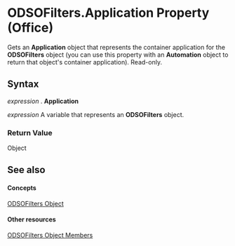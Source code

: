 
# ODSOFilters.Application Property (Office)

Gets an  **Application** object that represents the container application for the **ODSOFilters** object (you can use this property with an **Automation** object to return that object's container application). Read-only.


## Syntax

 _expression_ . **Application**

 _expression_ A variable that represents an **ODSOFilters** object.


### Return Value

Object


## See also


#### Concepts


[ODSOFilters Object](e706745d-3890-81e8-6c9a-4c6bf67387ee.md)
#### Other resources


[ODSOFilters Object Members](af01ccb0-034e-017b-2885-9301b5bda139.md)
